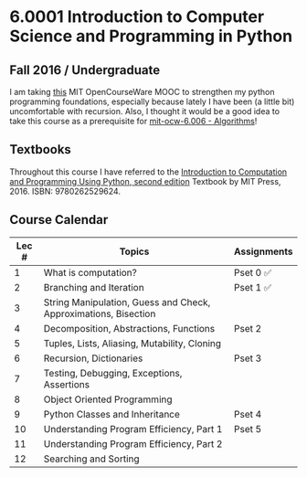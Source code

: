 # 6.0001 Introduction to Computer Science and Programming in Python

## Fall 2016 / Undergraduate
I am taking [this]() MIT OpenCourseWare MOOC to strengthen my python programming foundations, especially because lately I have been (a little bit) uncomfortable with recursion. Also, I thought it would be a good idea to take this course as a prerequisite for [mit-ocw-6.006 - Algorithms](https://github.com/keivalya/mit-ocw-6006)!

## Textbooks
Throughout this course I have referred to the [
Introduction to Computation and Programming Using Python, second edition](https://mitpress.mit.edu/9780262529624/introduction-to-computation-and-programming-using-python/) Textbook by MIT Press, 2016. ISBN: 9780262529624.

## Course Calendar

| **Lec #** | **Topics**                                    | **Assignments**               |
|-----------|-----------------------------------------------|--------------------------------|
| 1         | What is computation?                         | Pset 0 ✅  |
| 2         | Branching and Iteration                      | Pset 1 ✅  |
| 3         | String Manipulation, Guess and Check, Approximations, Bisection |   |
| 4         | Decomposition, Abstractions, Functions       | Pset 2  |
| 5         | Tuples, Lists, Aliasing, Mutability, Cloning |         |
| 6         | Recursion, Dictionaries                      | Pset 3  |
| 7         | Testing, Debugging, Exceptions, Assertions   |         |
| 8         | Object Oriented Programming                  |         |
| 9         | Python Classes and Inheritance               | Pset 4  |
| 10        | Understanding Program Efficiency, Part 1     | Pset 5  |
| 11        | Understanding Program Efficiency, Part 2     |         |
| 12        | Searching and Sorting                        |         |